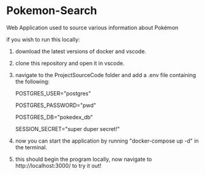 # Pokemon-Search
Web Application used to source various information about Pokémon

if you wish to run this locally:
1. download the latest versions of docker and vscode.
2. clone this repository and open it in vscode.
3. navigate to the ProjectSourceCode folder and add a .env file containing the following:

    POSTGRES_USER="postgres"
   
    POSTGRES_PASSWORD="pwd"
   
    POSTGRES_DB="pokedex_db"
    
    SESSION_SECRET="super duper secret!"

5. now you can start the application by running "docker-compose up -d" in the terminal.
6. this should begin the program locally, now navigate to http://localhost:3000/ to try it out!
